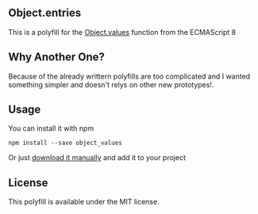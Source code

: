 ## Object.entries

This is a polyfill for the [Object.values](https://developer.mozilla.org/en/docs/Web/JavaScript/Reference/Global_Objects/Object/values) function from the ECMAScript 8

## Why Another One?

Because of the already writtern polyfills are too complicated and I wanted something simpler and doesn't relys on other new prototypes!.

## Usage
You can install it with npm
```
npm install --save object_values
```

Or just [download it manually](https://raw.githubusercontent.com/KhaledElAnsari/Object.values/master/index.js) and add it to your project

## License

This polyfill is available under the MIT license.
